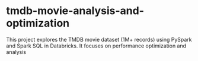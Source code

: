 # tmdb-movie-analysis-and-optimization
This project explores the TMDB movie dataset (1M+ records) using PySpark and Spark SQL in Databricks. It focuses on performance optimization and analysis

